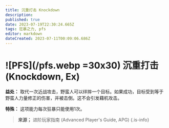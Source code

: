```yaml
---
title: 沉重打击 Knockdown
description: 
published: true
date: 2023-07-19T22:30:24.665Z
tags: 狂暴之力, pfs
editor: markdown
dateCreated: 2023-07-11T00:09:06.686Z
---
```


# ![PFS](/pfs.webp =30x30) 沉重打击 (Knockdown, Ex)

**益处：** 取代一次近战攻击，野蛮人可以绊摔一个目标。如果成功，目标受到等于野蛮人力量修正的伤害，并被击倒。这不会引发藉机攻击。

**特殊：** 这项能力每次狂暴只能使用1次。

> **来源；** 进阶玩家指南 (Advanced Player's Guide, APG)
{.is-info}
